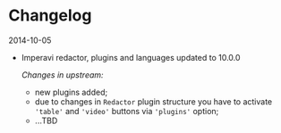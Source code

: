 Changelog
=========

2014-10-05
- Imperavi redactor, plugins and languages updated to 10.0.0

    *Changes in upstream:*
    - new plugins added;
    - due to changes in `Redactor` plugin structure you have to activate `'table'` and `'video'` buttons via `'plugins'` option;
    - ...TBD